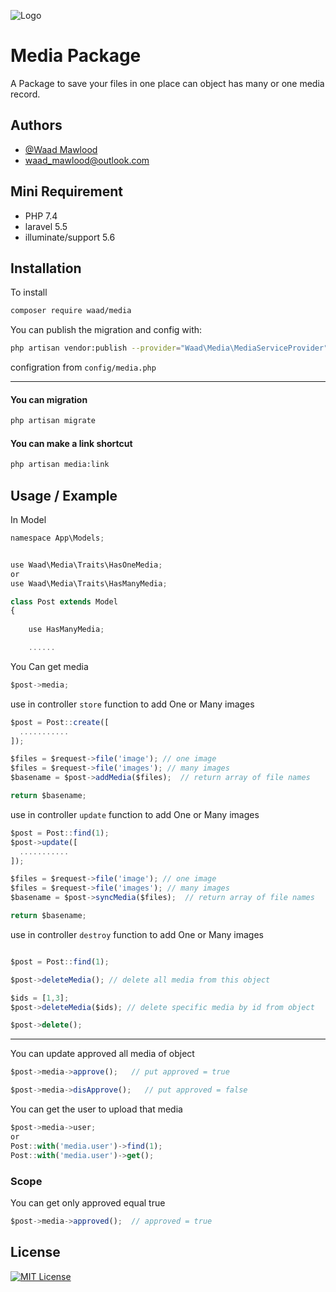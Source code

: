 
![Logo](https://firebasestorage.googleapis.com/v0/b/beauty-jewel.appspot.com/o/github%2Fmedia%20logo.jpg?alt=media&token=a8be132e-94c5-4d31-8cd6-e17e57727dfb)


# Media Package

A Package to save your files in one place can object has many or one media record.



## Authors

- [@Waad Mawlood](https://www.github.com/waadmawlood)
- waad_mawlood@outlook.com


## Mini Requirement

 - PHP 7.4
 - laravel 5.5
 - illuminate/support 5.6 


## Installation

To install

```sh
composer require waad/media
```

You can publish the migration and config with:

```sh
php artisan vendor:publish --provider="Waad\Media\MediaServiceProvider"
```

configration from `config/media.php`

----

#### You can migration

```sh
php artisan migrate
```

#### You can make a link shortcut

```sh
php artisan media:link
```
## Usage / Example

In Model
```js
namespace App\Models;


use Waad\Media\Traits\HasOneMedia;
or
use Waad\Media\Traits\HasManyMedia;

class Post extends Model
{
    
    use HasManyMedia;

    ......
```


You Can get media

```js
$post->media;
```

use in controller `store` function to add One or Many images
```js
$post = Post::create([
  ...........
]);

$files = $request->file('image'); // one image
$files = $request->file('images'); // many images
$basename = $post->addMedia($files);  // return array of file names

return $basename;
```

use in controller `update` function to add One or Many images
```js
$post = Post::find(1);
$post->update([
  ...........
]);

$files = $request->file('image'); // one image
$files = $request->file('images'); // many images
$basename = $post->syncMedia($files);  // return array of file names

return $basename;
```

use in controller `destroy` function to add One or Many images
```js

$post = Post::find(1);

$post->deleteMedia(); // delete all media from this object

$ids = [1,3];
$post->deleteMedia($ids); // delete specific media by id from object

$post->delete();
```

---

You can update approved all media of object
```js
$post->media->approve();   // put approved = true

$post->media->disApprove();   // put approved = false
```


You can get the user to upload that media
```js
$post->media->user; 
or
Post::with('media.user')->find(1);
Post::with('media.user')->get();
```

### Scope

You can get only approved equal true

```js
$post->media->approved();  // approved = true
```

## License

[![MIT License](https://img.shields.io/badge/License-MIT-green.svg)](https://choosealicense.com/licenses/mit/)
